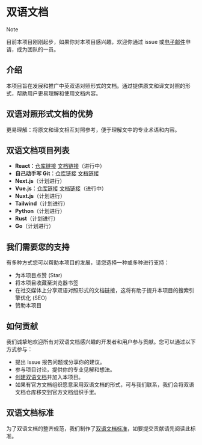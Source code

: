 # 双语文档

> [!NOTE]
> 目前本项目刚刚起步，如果你对本项目感兴趣，欢迎你通过 issue 或[电子邮件](mailto:yujiehan2002@outlook.com)申请，成为团队的一员。

## 介绍

本项目旨在发展和推广中英双语对照形式的文档。通过提供原文和译文对照的形式，帮助用户更易理解和使用文档内容。

## 双语对照形式文档的优势

更易理解：将原文和译文相互对照参考，便于理解文中的专业术语和内容。

## 双语文档项目列表

- **React**：[仓库链接](https://github.com/hanyujie2002/react) [文档链接](https://bilingual-react.vercel.app/learn)（进行中）
- **自己动手写 Git**：[仓库链接](https://github.com/hanyujie2002/wyag-zh) [文档链接](https://wyag-zh.hanyujie.xyz/bilingual/)
- **Next.js**（计划进行）
- **Vue.js**：[仓库链接](https://github.com/hanyujie2002/Vue) [文档链接](https://bilingual-vue.vercel.app/guide/introduction.html)（进行中）
- **Nuxt.js**（计划进行）
- **Tailwind**（计划进行）
- **Python**（计划进行）
- **Rust**（计划进行）
- **Go**（计划进行）

## 我们需要您的支持

有多种方式您可以帮助本项目的发展，请您选择一种或多种进行支持：

- 为本项目点赞 (Star)
- 将本项目收藏至浏览器书签  
- 在社交媒体上分享双语对照形式的文档链接，这将有助于提升本项目的搜索引擎优化 (SEO)
- 赞助本项目

## 如何贡献

我们诚挚地欢迎所有对双语文档感兴趣的开发者和用户参与贡献。您可以通过以下方式参与：

- 提出 Issue 报告问题或分享你的建议。
- 参与项目讨论，提供你的专业见解和想法。
- [创建双语文档](https://github.com/bilingual-docs/bilingual-docs/blob/main/createing-bilingual-document.md)并加入本项目。
- 如果有官方文档组织愿意采用双语文档的形式，可与我们联系，我们会将双语文档仓库移交到官方文档组织手里。

## 双语文档标准

为了双语文档的整齐规范，我们制作了[双语文档标准](https://github.com/bilingual-docs/bilingual-docs/blob/main/bilingual-standard.md)，如要提交贡献请先阅读此标准。
